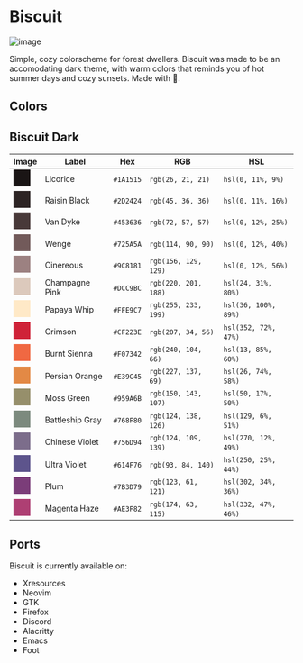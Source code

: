 # Biscuit
![image](https://github.com/tsukki9696/biscuit/assets/127806743/2d68e275-647c-4ea6-9efc-256645a7d9b1)

Simple, cozy colorscheme for forest dwellers. Biscuit was made to be an accomodating dark theme, with warm colors that reminds you of hot summer days and cozy sunsets. Made with 🧡.

## Colors

## Biscuit Dark

| Image | Label | Hex | RGB | HSL |
|-------|-------|-----|-----|-----|
| <img src='assets/squares/Rectangle 10.png'/> | Licorice       | `#1A1515` | `rgb(26, 21, 21)`     | `hsl(0, 11%, 9%)`       |
| <img src='assets/squares/Rectangle 11.png'/> | Raisin Black   | `#2D2424` | `rgb(45, 36, 36)`     | `hsl(0, 11%, 16%)`      |
| <img src='assets/squares/Rectangle 12.png'/> | Van Dyke       | `#453636` | `rgb(72, 57, 57)`     | `hsl(0, 12%, 25%)`      |
| <img src='assets/squares/Rectangle 14.png'/> | Wenge          | `#725A5A` | `rgb(114, 90, 90)`    | `hsl(0, 12%, 40%)`      |
| <img src='assets/squares/Rectangle 28.png'/> | Cinereous      | `#9C8181` | `rgb(156, 129, 129)`  | `hsl(0, 12%, 56%)`      |
| <img src='assets/squares/Rectangle 27.png'/> | Champagne Pink | `#DCC9BC` | `rgb(220, 201, 188)`  | `hsl(24, 31%, 80%)`     |
| <img src='assets/squares/Rectangle 29.png'/> | Papaya Whip    | `#FFE9C7` | `rgb(255, 233, 199)`  | `hsl(36, 100%, 89%)`    |
| <img src='assets/squares/Rectangle 15.png'/> | Crimson        | `#CF223E` | `rgb(207, 34, 56)`    | `hsl(352, 72%, 47%)`    |
| <img src='assets/squares/Rectangle 16.png'/> | Burnt Sienna   | `#F07342` | `rgb(240, 104, 66)`   | `hsl(13, 85%, 60%)`     |
| <img src='assets/squares/Rectangle 17.png'/> | Persian Orange | `#E39C45` | `rgb(227, 137, 69)`   | `hsl(26, 74%, 58%)`     |
| <img src='assets/squares/Rectangle 18.png'/> | Moss Green     | `#959A6B` | `rgb(150, 143, 107)`  | `hsl(50, 17%, 50%)`     |
| <img src='assets/squares/Rectangle 19.png'/> | Battleship Gray| `#768F80` | `rgb(124, 138, 126)`  | `hsl(129, 6%, 51%)`     |
| <img src='assets/squares/Rectangle 20.png'/> | Chinese Violet | `#756D94` | `rgb(124, 109, 139)`  | `hsl(270, 12%, 49%)`    |
| <img src='assets/squares/Rectangle 21.png'/> | Ultra Violet   | `#614F76` | `rgb(93, 84, 140)`    | `hsl(250, 25%, 44%)`    |
| <img src='assets/squares/Rectangle 22.png'/> | Plum           | `#7B3D79` | `rgb(123, 61, 121)`   | `hsl(302, 34%, 36%)`    |
| <img src='assets/squares/Rectangle 23.png'/> | Magenta Haze   | `#AE3F82` | `rgb(174, 63, 115)`   | `hsl(332, 47%, 46%)`    |

## Ports
Biscuit is currently available on:

- Xresources
- Neovim
- GTK
- Firefox
- Discord
- Alacritty
- Emacs
- Foot
